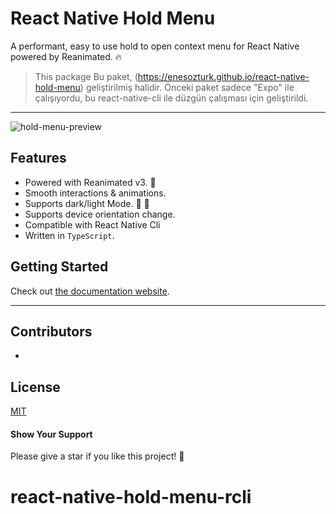 # React Native Hold Menu

A performant, easy to use hold to open context menu for React Native powered by Reanimated. 🔥

> This package Bu paket, (https://enesozturk.github.io/react-native-hold-menu) geliştirilmiş halidir. Önceki paket sadece "Expo" ile çalışıyordu, bu react-native-cli ile düzgün çalışması için geliştirildi.

---

![hold-menu-preview](./preview.gif)

## Features

- Powered with Reanimated v3. 🚀
- Smooth interactions & animations.
- Supports dark/light Mode. 🌚 🌝
- Supports device orientation change.
- Compatible with React Native Cli
- Written in `TypeScript`.

## Getting Started

Check out [the documentation website](https://kadirbalcin.github.io/react-native-hold-menu-cli).

---

## Contributors

- 

## License

[MIT](./LICENSE)

#### Show Your Support

Please give a star if you like this project! 🤩
# react-native-hold-menu-rcli
